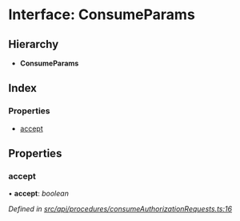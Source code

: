 # Interface: ConsumeParams

## Hierarchy

* **ConsumeParams**

## Index

### Properties

* [accept](consumeparams.md#accept)

## Properties

###  accept

• **accept**: *boolean*

*Defined in [src/api/procedures/consumeAuthorizationRequests.ts:16](https://github.com/PolymathNetwork/polymesh-sdk/blob/bf2b7a12/src/api/procedures/consumeAuthorizationRequests.ts#L16)*
